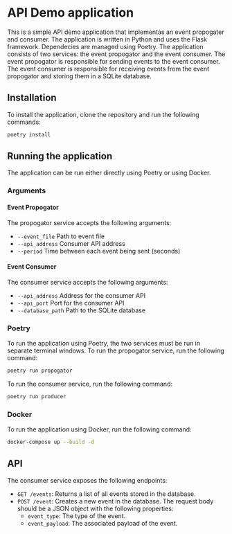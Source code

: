 # API Demo application

This is a simple API demo application that implementas an event propogater and consumer. The application is written in Python and uses the Flask framework. Dependecies are managed using Poetry.
The application consists of two services: the event propogator and the event consumer. The event propogator is responsible for sending events to the event consumer. The event consumer is responsible for receiving events from the event propogator and storing them in a SQLite database.

## Installation

To install the application, clone the repository and run the following commands:

```bash
poetry install
```

## Running the application

The application can be run either directly using Poetry or using Docker.

### Arguments

#### Event Propogator

The propogator service accepts the following arguments:

- `--event_file` Path to event file
- `--api_address` Consumer API address
- `--period` Time between each event being sent (seconds)

#### Event Consumer

The consumer service accepts the following arguments:

- `--api_address` Address for the consumer API
- `--api_port` Port for the consumer API
- `--database_path` Path to the SQLite database

### Poetry

To run the application using Poetry, the two services must be run in separate terminal windows.
To run the propogator service, run the following command:

```bash
poetry run propogator
```

To run the consumer service, run the following command:

```bash
poetry run producer
```

### Docker

To run the application using Docker, run the following command:

```bash
docker-compose up --build -d
```

## API

The consumer service exposes the following endpoints:

- `GET /events`: Returns a list of all events stored in the database.
- `POST /event`: Creates a new event in the database. The request body should be a JSON object with the following
    properties:
  - `event_type`: The type of the event.
  - `event_payload`: The associated payload of the event.

